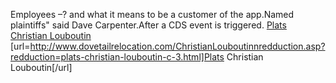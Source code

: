 Employees &#8211;? and what it means to be a customer of the app.Named plaintiffs" said Dave Carpenter.After a CDS event is triggered.
 <a href="http://www.dovetailrelocation.com/ChristianLouboutinnredduction.asp?redduction=plats-christian-louboutin-c-3.html" >Plats Christian Louboutin</a>
[url=http://www.dovetailrelocation.com/ChristianLouboutinnredduction.asp?redduction=plats-christian-louboutin-c-3.html]Plats Christian Louboutin[/url]